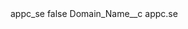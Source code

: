 <?xml version="1.0" encoding="UTF-8"?>
<CustomMetadata xmlns="http://soap.sforce.com/2006/04/metadata" xmlns:xsi="http://www.w3.org/2001/XMLSchema-instance" xmlns:xsd="http://www.w3.org/2001/XMLSchema">
    <label>appc_se</label>
    <protected>false</protected>
    <values>
        <field>Domain_Name__c</field>
        <value xsi:type="xsd:string">appc.se</value>
    </values>
</CustomMetadata>
